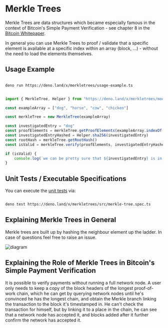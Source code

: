 # Merkle Trees 

Merkle Trees are data structures which became especially famous in the context of Bitcoin's Simple Payment Verification - see chapter 8 in the [Bitcoin Whitepaper](https://bitcoin.org/bitcoin.pdf).  

In general you can use Merkle Trees to proof / validate that a specific element is available at a specific index within an array (block, ...) - without the need to load the elements themselves.   

## Usage Example

```sh

deno run https://deno.land/x/merkletrees/usage-example.ts

```

```ts  

import { MerkleTree, Helper } from "https://deno.land/x/merkletrees/mod.ts"

const exampleArray = ["dog", "horse", "cow", "chicken"]

const merkleTree = new MerkleTree(exampleArray)

const investigatedEntry = "dog"
const proofElements = merkleTree.getProofElements(exampleArray.indexOf(investigatedEntry))
const investigatedEntryHashed = Helper.sha256(investigatedEntry)
const rootHash = merkleTree.getRootHash()
const isValid = merkleTree.verify(proofElements, investigatedEntryHashed, rootHash, exampleArray.indexOf(investigatedEntry))

if (isValid) {
    console.log(`we can be pretty sure that ${investigatedEntry} is in the array at index: ${exampleArray.indexOf(investigatedEntry)}`)
} 

```

## Unit Tests / Executable Specifications

You can execute the [unit tests](https://github.com/distributed-ledger-technology/merkle-trees/blob/main/src/merkle-tree.spec.ts) via:  
  

```sh

deno test https://deno.land/x/merkletrees/src/merkle-tree.spec.ts

```

## Explaining Merkle Trees in General
Merkle trees are built up by hashing the neighbour element up the ladder. In case of questions feel free to raise an issue.

![diagram](https://user-images.githubusercontent.com/43786652/148436374-ca26db28-ddca-4390-a89c-599da1054e85.jpg)


## Explaining the Role of Merkle Trees in Bitcoin's Simple Payment Verification
It is possible to verify payments without running a full network node. A user only needs to keep a copy of the block headers of the longest proof-of-work chain, which he can get by querying network nodes until he's convinced he has the longest chain, and obtain the Merkle branch linking the transaction to the block it's timestamped in. He can't check the transaction for himself, but by linking it to a place in the chain, he can see that a network node has accepted it,
and blocks added after it further confirm the network has accepted it.

